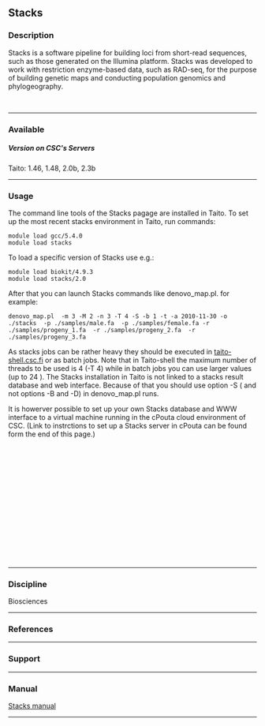 ## Stacks

### Description

Stacks is a software pipeline for building loci from short-read
sequences, such as those generated on the Illumina platform. Stacks was
developed to work with restriction enzyme-based data, such as RAD-seq,
for the purpose of building genetic maps and conducting population
genomics and phylogeography.

 

------------------------------------------------------------------------

### Available

##### Version on CSC's Servers

  
Taito: 1.46, 1.48, 2.0b, 2.3b

------------------------------------------------------------------------

### Usage

The command line tools of the Stacks pagage are installed in Taito. To
set up the most recent stacks environment in Taito, run commands:

    module load gcc/5.4.0
    module load stacks

To load a specific version of Stacks use e.g.:

    module load biokit/4.9.3
    module load stacks/2.0

After that you can launch Stacks commands like denovo\_map.pl. for
example:

    denovo_map.pl  -m 3 -M 2 -n 3 -T 4 -S -b 1 -t -a 2010-11-30 -o ./stacks  -p ./samples/male.fa  -p ./samples/female.fa -r ./samples/progeny_1.fa  -r ./samples/progeny_2.fa  -r ./samples/progeny_3.fa

As stacks jobs can be rather heavy they should be executed in
[taito-shell.csc.fi] or as batch jobs. Note that in Taito-shell the
maximum number of threads to be used is 4 (-T 4) while in batch jobs you
can use larger values (up to 24 ). The Stacks installation in Taito is
not linked to a stacks result database and web interface. Because of
that you should use option -S ( and not options -B and -D) in
denovo\_map.pl runs.

It is howerver possible to set up your own Stacks database and WWW
interface to a virtual machine running in the cPouta cloud environment
of CSC. (Link to instrctions to set up a Stacks server in cPouta can be
found form the end of this page.)

 

 

 

 

 

 

 

 

------------------------------------------------------------------------

### Discipline

Biosciences  

------------------------------------------------------------------------

### References

------------------------------------------------------------------------

### Support

------------------------------------------------------------------------

### Manual

[Stacks manual]

------------------------------------------------------------------------

  [taito-shell.csc.fi]: https://research.csc.fi/taito-shell-user-guide
  [Stacks manual]: http://catchenlab.life.illinois.edu/stacks/manual/
